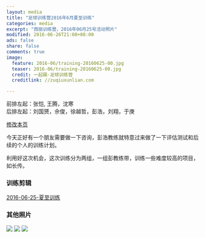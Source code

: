 ```yaml
---
layout: media
title: "足球训练营2016年6月夏至训练"
categories: media
excerpt: "西丽训练营，2016年06月25号活动照片"
modified: 2016-06-26T21:00+08:00
ads: false
share: false
comments: true
image:
  feature: 2016-06/training-20160625-00.jpg
  teaser: 2016-06/training-20160625-00.jpg
  credit: 一起踢·足球训练营
  creditlink: //zuqiuxunlian.com

---   
```

前排左起：张恺, 王腾，沈寒    
后排左起：刘国赟，佘俊，徐越哲，彭浩，刘翔，于庚

<a href="https://github.com/zuqiuxunlian/zuqiuxunlian/edit/gh-pages/_posts/media/2016-06-25-training-20160625.md" class="btn-info">修改本页</a>

今天正好有一个朋友需要做一下咨询，彭浩教练就特意过来做了一下评估测试和后续的个人的训练计划。

利用好这次机会，这次训练分为两组，一组彭教练带，训练一些难度较高的项目，如长传。

### 训练剪辑

<a class="embedly-card" href="http://v.youku.com/v_show/id_XMTYyMjAyODY2OA==.html#paction">2016-06-25-夏至训练</a>
<script async src="//cdn.embedly.com/widgets/platform.js" charset="UTF-8"></script>

### 其他照片
![](https://o8pwo778o.qnssl.com/images/2016-06/training-20160625-04.jpg)
![](https://o8pwo778o.qnssl.com/images/2016-06/training-20160625-01.jpg)
![](https://o8pwo778o.qnssl.com/images/2016-06/training-20160625-02.jpg)
